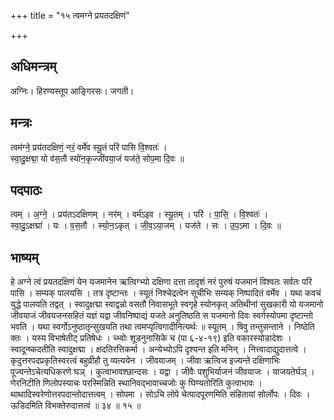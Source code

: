 +++
title = "१५ त्वमग्ने प्रयतदक्षिणं"

+++
## अधिमन्त्रम्
अग्निः। हिरण्यस्तूप आङ्गिरसः। जगती।

## मन्त्रः
त्वम॑ग्ने॒ प्रय॑तदक्षिणं॒ नरं॒ वर्मे॑व स्यू॒तं परि॑ पासि वि॒श्वतः॑ ।  
स्वा॒दु॒क्षद्मा॒ यो व॑स॒तौ स्यो॑न॒कृज्जी॑वया॒जं यज॑ते॒ सोप॒मा दि॒वः ॥

## पदपाठः
त्वम् । अ॒ग्ने॒ । प्रय॑तऽदक्षिणम् । नर॑म् । वर्म॑ऽइव । स्यू॒तम् । परि॑ । पा॒सि॒ । वि॒श्वतः॑ ।  
स्वा॒दु॒ऽक्षद्मा॑ । यः । व॒स॒तौ । स्यो॒न॒ऽकृत् । जी॒व॒ऽया॒जम् । यज॑ते । सः । उ॒प॒ऽमा । दि॒वः ॥

## भाष्यम्
हे अग्ने त्वं प्रयतदक्षिणं येन यजमानेन ऋत्विग्भ्यो दक्षिणा दत्ता तादृशं नरं पुरुषं यजमानं विश्वतः सर्वतः परि पासि । सम्यक् पालयसि । तत्र दृष्टान्तः । स्यूतं निश्चेद्रत्वेन सूचीभिः सम्यक् निष्पादितं वर्मेव । यथा कवचं युद्धे पालयति तद्वत् । स्वादुक्षद्मा स्वाद्वन्नो वसतौ निवासभूते स्वगृहे स्योनकृत् अतिथीनां सुखकारी यो यजमानो जीवयाजं जीवयजनसहितं यज्ञं यद्वा जीवनिष्पाद्यं यजते अनुतिष्ठति स यजमानो दिवः स्वर्गस्योपमा दृष्टान्तो भवति । यथा स्वर्गोऽनुष्ठातृन्सुखयति तथा त्वमप्यृत्विगादीनित्यर्थः ॥ स्यूतम् । षिवु तन्तुसन्ताने । निष्ठेति क्तः । यस्य विभाषेतीट् प्रतिषेधः । च्भ्वोः शूडनुनासिके च (पा ६-४-१९) इति वकारस्योडादेशः । स्वादून्ष्कदतीति स्वादुक्षद्मा । क्षदतिरत्तिकर्मा । अन्येभ्योऽपि दृश्यन्त इति मनिन् । नित्त्वादाद्युदात्तत्वे । कृदुत्तरपदप्रकृतिस्वरत्वं बहुव्रीहौ तु व्यत्ययेन । जीवयाजम् । जीवा ऋत्विज इज्यन्ते दक्षिणाभिः पूज्यन्तेऽचेत्यधिकरणे घञ् । कुत्वाभावश्छान्दसः । यद्वा । जीवैः पशुभिर्याजनं जीवयाजः । याजयतेर्घञ् । णेरनिटीति णिलोपस्याचः परस्मिन्निति स्थानिवद्भावाच्चजोः कु घिण्यतोरिति कुत्वाभावः । थाथादिस्वरेणोत्तरपदान्तोदात्तत्वम् । सोपमा । सोऽचि लोपे चेत्पादपूरणमिति संहितायां सोर्लोपः । दिवः । ऊडिदमिति विभक्तेरुदात्तत्वं ॥ ३४ ॥ १५ ॥
